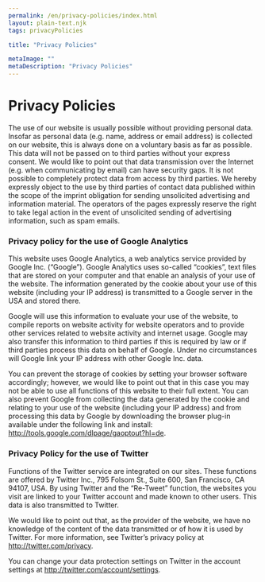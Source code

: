 ```yaml
---
permalink: /en/privacy-policies/index.html
layout: plain-text.njk
tags: privacyPolicies

title: "Privacy Policies"

metaImage: ""
metaDescription: "Privacy Policies"
---
```


# Privacy Policies

The use of our website is usually possible without providing personal data. Insofar as personal data (e.g. name, address or email address) is collected on our website, this is always done on a voluntary basis as far as possible. This data will not be passed on to third parties without your express consent. We would like to point out that data transmission over the Internet (e.g. when communicating by email) can have security gaps. It is not possible to completely protect data from access by third parties. We hereby expressly object to the use by third parties of contact data published within the scope of the imprint obligation for sending unsolicited advertising and information material. The operators of the pages expressly reserve the right to take legal action in the event of unsolicited sending of advertising information, such as spam emails.


### Privacy policy for the use of Google Analytics

This website uses Google Analytics, a web analytics service provided by Google Inc. (“Google”). Google Analytics uses so-called “cookies”, text files that are stored on your computer and that enable an analysis of your use of the website. The information generated by the cookie about your use of this website (including your IP address) is transmitted to a Google server in the USA and stored there.

Google will use this information to evaluate your use of the website, to compile reports on website activity for website operators and to provide other services related to website activity and internet usage. Google may also transfer this information to third parties if this is required by law or if third parties process this data on behalf of Google. Under no circumstances will Google link your IP address with other Google Inc. data.

You can prevent the storage of cookies by setting your browser software accordingly; however, we would like to point out that in this case you may not be able to use all functions of this website to their full extent. You can also prevent Google from collecting the data generated by the cookie and relating to your use of the website (including your IP address) and from processing this data by Google by downloading the browser plug-in available under the following link and install: http://tools.google.com/dlpage/gaoptout?hl=de.

### Privacy Policy for the use of Twitter

Functions of the Twitter service are integrated on our sites. These functions are offered by Twitter Inc., 795 Folsom St., Suite 600, San Francisco, CA 94107, USA. By using Twitter and the “Re-Tweet” function, the websites you visit are linked to your Twitter account and made known to other users. This data is also transmitted to Twitter.

We would like to point out that, as the provider of the website, we have no knowledge of the content of the data transmitted or of how it is used by Twitter. For more information, see Twitter’s privacy policy at http://twitter.com/privacy.

You can change your data protection settings on Twitter in the account settings at http://twitter.com/account/settings.
